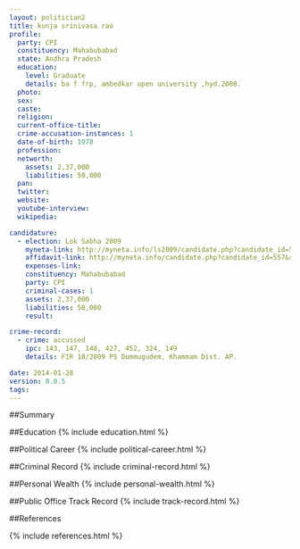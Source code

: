 ```yaml
---
layout: politician2
title: kunja srinivasa rao
profile: 
  party: CPI
  constituency: Mahabubabad
  state: Andhra Pradesh
  education: 
    level: Graduate
    details: ba f frp, ambedkar open university ,hyd.2008.
  photo: 
  sex: 
  caste: 
  religion: 
  current-office-title: 
  crime-accusation-instances: 1
  date-of-birth: 1978
  profession: 
  networth: 
    assets: 2,37,000
    liabilities: 50,000
  pan: 
  twitter: 
  website: 
  youtube-interview: 
  wikipedia: 

candidature: 
  - election: Lok Sabha 2009
    myneta-link: http://myneta.info/ls2009/candidate.php?candidate_id=557
    affidavit-link: http://myneta.info/candidate.php?candidate_id=557&scan=original
    expenses-link: 
    constituency: Mahabubabad 
    party: CPI
    criminal-cases: 1
    assets: 2,37,000
    liabilities: 50,000
    result:  

crime-record: 
  - crime: accussed
    ipc: 143, 147, 148, 427, 452, 324, 149
    details: FIR 18/2009 PS Dummugudem, Khammam Dist. AP. 

date: 2014-01-28
version: 0.0.5
tags: 
---
```

##Summary


##Education
{% include education.html %}


##Political Career
{% include political-career.html %}


##Criminal Record
{% include criminal-record.html %}


##Personal Wealth
{% include personal-wealth.html %}


##Public Office Track Record
{% include track-record.html %}


##References


{% include references.html %}